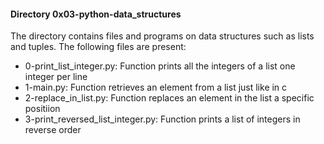 #### Directory 0x03-python-data_structures
The directory contains files and programs on data structures such as lists and tuples.
The following files are present:
* 0-print_list_integer.py: Function prints all the integers of a list one integer per line
* 1-main.py: Function retrieves an element from a list just like  in c
* 2-replace_in_list.py: Function replaces an element in the list a specific positiion
* 3-print_reversed_list_integer.py: Function prints a list of integers in reverse order
 
